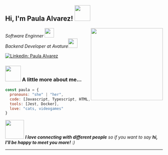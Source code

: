 <h2> Hi, I'm Paula Alvarez! <img src="https://media.giphy.com/media/mGcNjsfWAjY5AEZNw6/giphy.gif" width="50"></h2>
<img align='right' src="https://media.giphy.com/media/QBpV6pEOjegG2nQ23B/giphy.gif" width="230">
<p><em>Software Enginner <img src="https://media.giphy.com/media/wvQIqJyNBOCjK/giphy.gif" width="30"></br> Backend Developer at Avature<img src="https://media.giphy.com/media/WUlplcMpOCEmTGBtBW/giphy.gif" width="30"> 
</em></p>

[![Linkedin: Paula Alvarez](https://img.shields.io/badge/-PaulaAlvarez-blue?style=flat-square&logo=Linkedin&logoColor=white&link=https://www.linkedin.com/in/paula-maria-alvarez/)](https://www.linkedin.com/in/paula-maria-alvarez/)


### <img src="https://media.giphy.com/media/VgCDAzcKvsR6OM0uWg/giphy.gif" width="50"> A little more about me...  

```javascript
const paula = {
  pronouns: "she" | "her",
  code: [Javascript, Typescript, HTML, CSS, Node],
  tools: [Jest, Docker],
  love: "cats, videogames"
}
```

<img src="https://media.giphy.com/media/LnQjpWaON8nhr21vNW/giphy.gif" width="60"> <em><b>I love connecting with different people</b> so if you want to say <b>hi, I'll be happy to meet you more!</b> :)</em>

---
